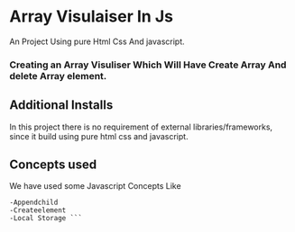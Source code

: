 # Array Visulaiser In Js
An Project Using pure Html Css And javascript.
### Creating an Array Visuliser Which Will Have Create Array And delete Array element.
## Additional Installs
In this project there is no requirement of external libraries/frameworks, since it build using pure html css and javascript.
## Concepts used
We have used some Javascript Concepts Like
``` -Event Listeners
-Appendchild
-Createelement
-Local Storage ```


